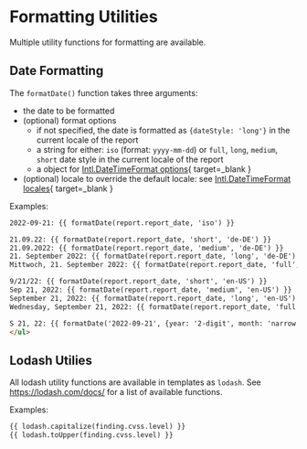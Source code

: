 # Formatting Utilities
Multiple utility functions for formatting are available. 

## Date Formatting
The `formatDate()` function takes three arguments:

* the date to be formatted
* (optional) format options
    * if not specified, the date is formatted as `{dateStyle: 'long'}` in the current locale of the report
    * a string for either: `iso` (format: `yyyy-mm-dd`) or `full`, `long`, `medium`, `short` date style in the current locale of the report
    * a object for [Intl.DateTimeFormat options](https://developer.mozilla.org/en-US/docs/Web/JavaScript/Reference/Global_Objects/Intl/DateTimeFormat/DateTimeFormat#options){ target=_blank }
* (optional) locale to override the default locale: see [Intl.DateTimeFormat locales](https://developer.mozilla.org/en-US/docs/Web/JavaScript/Reference/Global_Objects/Intl/DateTimeFormat/DateTimeFormat#locales){ target=_blank }

Examples:
```html
2022-09-21: {{ formatDate(report.report_date, 'iso') }}

21.09.22: {{ formatDate(report.report_date, 'short', 'de-DE') }}
21.09.2022: {{ formatDate(report.report_date, 'medium', 'de-DE') }}
21. September 2022: {{ formatDate(report.report_date, 'long', 'de-DE') }}
Mittwoch, 21. September 2022: {{ formatDate(report.report_date, 'full', 'de-DE') }}

9/21/22: {{ formatDate(report.report_date, 'short', 'en-US') }}
Sep 21, 2022: {{ formatDate(report.report_date, 'medium', 'en-US') }}
September 21, 2022: {{ formatDate(report.report_date, 'long', 'en-US') }}
Wednesday, September 21, 2022: {{ formatDate(report.report_date, 'full', 'en-US') }}

S 21, 22: {{ formatDate('2022-09-21', {year: '2-digit', month: 'narrow', day: '2-digit', numberingSystem: 'latn'}, 'en-US') }}
</ul>
```

## Lodash Utilies
All lodash utility functions are available in templates as `lodash`. 
See https://lodash.com/docs/ for a list of available functions.

Examples:
```html
{{ lodash.capitalize(finding.cvss.level) }}
{{ lodash.toUpper(finding.cvss.level) }}
```